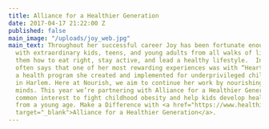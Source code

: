 ```yaml
---
title: Alliance for a Healthier Generation
date: 2017-04-17 21:22:00 Z
published: false
main_image: "/uploads/joy_web.jpg"
main_text: Throughout her successful career Joy has been fortunate enough to work
  with extraordinary kids, teens, and young adults from all walks of life, teaching
  them how to eat right, stay active, and lead a healthy lifestyle.  In fact, Joy
  often says that one of her most rewarding experiences was with “Heart Smart Kids,”
  a health program she created and implemented for underprivileged children living
  in Harlem. Here at Nourish, we aim to continue her work by nourishing young bodies—and
  minds. This year we’re partnering with Alliance for a Healthier Generation in our
  common interest to fight childhood obesity and help kids develop healthy habits
  from a young age. Make a Difference with <a href="https://www.healthiergeneration.org"
  target="_blank">Alliance for a Healthier Generation</a>.
---
```


